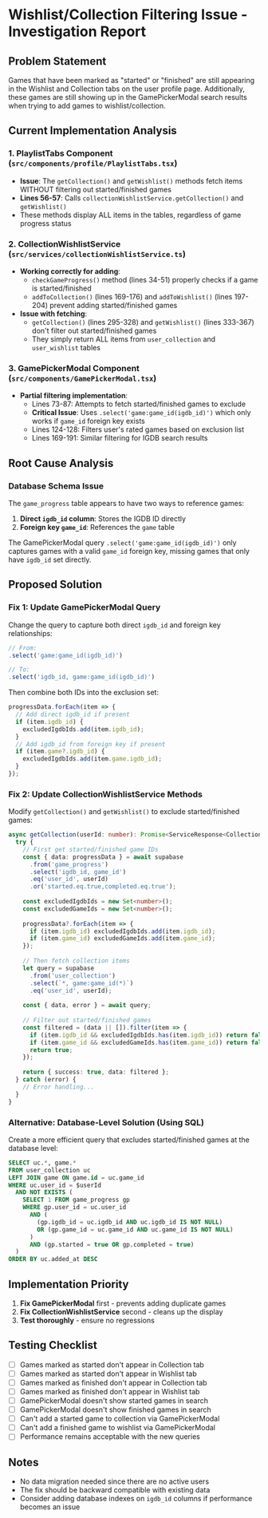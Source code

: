 # Wishlist/Collection Filtering Issue - Investigation Report

## Problem Statement
Games that have been marked as "started" or "finished" are still appearing in the Wishlist and Collection tabs on the user profile page. Additionally, these games are still showing up in the GamePickerModal search results when trying to add games to wishlist/collection.

## Current Implementation Analysis

### 1. PlaylistTabs Component (`src/components/profile/PlaylistTabs.tsx`)
- **Issue**: The `getCollection()` and `getWishlist()` methods fetch items WITHOUT filtering out started/finished games
- **Lines 56-57**: Calls `collectionWishlistService.getCollection()` and `getWishlist()`
- These methods display ALL items in the tables, regardless of game progress status

### 2. CollectionWishlistService (`src/services/collectionWishlistService.ts`)
- **Working correctly for adding**: 
  - `checkGameProgress()` method (lines 34-51) properly checks if a game is started/finished
  - `addToCollection()` (lines 169-176) and `addToWishlist()` (lines 197-204) prevent adding started/finished games
- **Issue with fetching**:
  - `getCollection()` (lines 295-328) and `getWishlist()` (lines 333-367) don't filter out started/finished games
  - They simply return ALL items from `user_collection` and `user_wishlist` tables

### 3. GamePickerModal Component (`src/components/GamePickerModal.tsx`)
- **Partial filtering implementation**:
  - Lines 73-87: Attempts to fetch started/finished games to exclude
  - **Critical Issue**: Uses `.select('game:game_id(igdb_id)')` which only works if `game_id` foreign key exists
  - Lines 124-128: Filters user's rated games based on exclusion list
  - Lines 169-191: Similar filtering for IGDB search results

## Root Cause Analysis

### Database Schema Issue
The `game_progress` table appears to have two ways to reference games:
1. **Direct `igdb_id` column**: Stores the IGDB ID directly
2. **Foreign key `game_id`**: References the `game` table

The GamePickerModal query `.select('game:game_id(igdb_id)')` only captures games with a valid `game_id` foreign key, missing games that only have `igdb_id` set directly.

## Proposed Solution

### Fix 1: Update GamePickerModal Query
Change the query to capture both direct `igdb_id` and foreign key relationships:

```typescript
// From:
.select('game:game_id(igdb_id)')

// To:
.select('igdb_id, game:game_id(igdb_id)')
```

Then combine both IDs into the exclusion set:
```typescript
progressData.forEach(item => {
  // Add direct igdb_id if present
  if (item.igdb_id) {
    excludedIgdbIds.add(item.igdb_id);
  }
  // Add igdb_id from foreign key if present
  if (item.game?.igdb_id) {
    excludedIgdbIds.add(item.game.igdb_id);
  }
});
```

### Fix 2: Update CollectionWishlistService Methods
Modify `getCollection()` and `getWishlist()` to exclude started/finished games:

```typescript
async getCollection(userId: number): Promise<ServiceResponse<CollectionItem[]>> {
  try {
    // First get started/finished game IDs
    const { data: progressData } = await supabase
      .from('game_progress')
      .select('igdb_id, game_id')
      .eq('user_id', userId)
      .or('started.eq.true,completed.eq.true');
    
    const excludedIgdbIds = new Set<number>();
    const excludedGameIds = new Set<number>();
    
    progressData?.forEach(item => {
      if (item.igdb_id) excludedIgdbIds.add(item.igdb_id);
      if (item.game_id) excludedGameIds.add(item.game_id);
    });
    
    // Then fetch collection items
    let query = supabase
      .from('user_collection')
      .select(`*, game:game_id(*)`)
      .eq('user_id', userId);
    
    const { data, error } = await query;
    
    // Filter out started/finished games
    const filtered = (data || []).filter(item => {
      if (item.igdb_id && excludedIgdbIds.has(item.igdb_id)) return false;
      if (item.game_id && excludedGameIds.has(item.game_id)) return false;
      return true;
    });
    
    return { success: true, data: filtered };
  } catch (error) {
    // Error handling...
  }
}
```

### Alternative: Database-Level Solution (Using SQL)
Create a more efficient query that excludes started/finished games at the database level:

```sql
SELECT uc.*, game.*
FROM user_collection uc
LEFT JOIN game ON game.id = uc.game_id
WHERE uc.user_id = $userId
  AND NOT EXISTS (
    SELECT 1 FROM game_progress gp
    WHERE gp.user_id = uc.user_id
      AND (
        (gp.igdb_id = uc.igdb_id AND uc.igdb_id IS NOT NULL)
        OR (gp.game_id = uc.game_id AND uc.game_id IS NOT NULL)
      )
      AND (gp.started = true OR gp.completed = true)
  )
ORDER BY uc.added_at DESC
```

## Implementation Priority

1. **Fix GamePickerModal** first - prevents adding duplicate games
2. **Fix CollectionWishlistService** second - cleans up the display
3. **Test thoroughly** - ensure no regressions

## Testing Checklist

- [ ] Games marked as started don't appear in Collection tab
- [ ] Games marked as started don't appear in Wishlist tab
- [ ] Games marked as finished don't appear in Collection tab
- [ ] Games marked as finished don't appear in Wishlist tab
- [ ] GamePickerModal doesn't show started games in search
- [ ] GamePickerModal doesn't show finished games in search
- [ ] Can't add a started game to collection via GamePickerModal
- [ ] Can't add a finished game to wishlist via GamePickerModal
- [ ] Performance remains acceptable with the new queries

## Notes

- No data migration needed since there are no active users
- The fix should be backward compatible with existing data
- Consider adding database indexes on `igdb_id` columns if performance becomes an issue